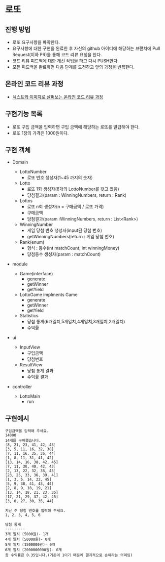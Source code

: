 # 로또
## 진행 방법
* 로또 요구사항을 파악한다.
* 요구사항에 대한 구현을 완료한 후 자신의 github 아이디에 해당하는 브랜치에 Pull Request(이하 PR)를 통해 코드 리뷰 요청을 한다.
* 코드 리뷰 피드백에 대한 개선 작업을 하고 다시 PUSH한다.
* 모든 피드백을 완료하면 다음 단계를 도전하고 앞의 과정을 반복한다.

## 온라인 코드 리뷰 과정
* [텍스트와 이미지로 살펴보는 온라인 코드 리뷰 과정](https://github.com/next-step/nextstep-docs/tree/master/codereview)

## 구현기능 목록
* 로또 구입 금액을 입력하면 구입 금액에 해당하는 로또를 발급해야 한다.
* 로또 1장의 가격은 1000원이다.

## 구현 객체

* Domain   
  * LottoNumber   
    * 로또 번호 생성자(1~45 까지의 숫자)   
  * Lotto   
    * 로또 1회 생성자(6개의 LottoNumber를 갖고 있음)   
    * 당첨결과(param : WinningNumbers, return : Rank)   
  * Lottos   
    * 로또 n회 생성자(n = 구매금액 / 로또 가격)   
    * 구매금액   
    * 당첨결과(param :WinningNumbers, return : List\<Rank\>)   
  * WinningNumber   
    * 게임 당첨 번호 생성자(input된 당첨 번호)   
    * getWinningNumbers(return : 게임 당첨 번호)
  * Rank(enum)   
    * 형식 : 등수(int matchCount, int winningMoney)
    * 당첨등수 생성자(param : matchCount)   
  

* module
  * Game(interface)
    * generate   
    * getWinner   
    * getYield   
  * LottoGame implments Game
    * generate
    * getWinner
    * getYield  
  * Statistics   
    * 당첨 통계(6개일치,5개일치,4개일치,3개일치,2개일치)   
    * 수익률   

* ui   
  * InputView   
    * 구입금액
    * 당첨번호
  * ResultView   
    * 당첨 통계 결과
    * 수익률 결과

* controller   
  * LottoMain   
    * run   


## 구현예시
```
구입금액을 입력해 주세요.
14000
14개를 구매했습니다.
[8, 21, 23, 41, 42, 43]
[3, 5, 11, 16, 32, 38]
[7, 11, 16, 35, 36, 44]
[1, 8, 11, 31, 41, 42]
[13, 14, 16, 38, 42, 45]
[7, 11, 30, 40, 42, 43]
[2, 13, 22, 32, 38, 45]
[23, 25, 33, 36, 39, 41]
[1, 3, 5, 14, 22, 45]
[5, 9, 38, 41, 43, 44]
[2, 8, 9, 18, 19, 21]
[13, 14, 18, 21, 23, 35]
[17, 21, 29, 37, 42, 45]
[3, 8, 27, 30, 35, 44]

지난 주 당첨 번호를 입력해 주세요.
1, 2, 3, 4, 5, 6

당첨 통계
---------
3개 일치 (5000원)- 1개
4개 일치 (50000원)- 0개
5개 일치 (1500000원)- 0개
6개 일치 (2000000000원)- 0개
총 수익률은 0.35입니다.(기준이 1이기 때문에 결과적으로 손해라는 의미임)
```
